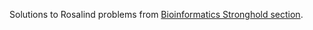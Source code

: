 Solutions to Rosalind problems from [Bioinformatics Stronghold section](http://rosalind.info/problems/list-view/).
